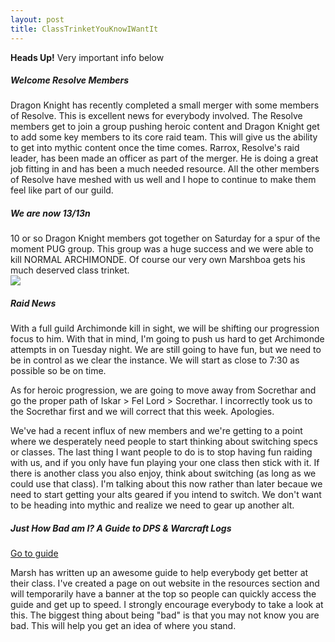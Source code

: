 ```yaml
---
layout: post
title: ClassTrinketYouKnowIWantIt
---
```

<div class="alert alert-info" role="alert"><b>Heads Up!</b> Very important info below</div>
<h5>Welcome Resolve Members</h5>
Dragon Knight has recently completed a small merger with some members of Resolve. This is excellent news for everybody involved. The Resolve members get to join a group pushing heroic content and Dragon Knight get to add some key members to its core raid team. This will give us the ability to get into mythic content once the time comes. Rarrox, Resolve's raid leader, has been made an officer as part of the merger. He is doing a great job fitting in and has been a much needed resource. All the other members of Resolve have meshed with us well and I hope to continue to make them feel like part of our guild.

<h5>We are now 13/13n</h5>
10 or so Dragon Knight members got together on Saturday for a spur of the moment PUG group. This group was a huge success and we were able to kill <span class="label label-success">NORMAL ARCHIMONDE</span>. Of course our very own Marshboa gets his much deserved class trinket.
<div class="embed-responsive embed-responsive-16by9">
  <a class="gif" href="http://i.imgur.com/pCYgHdL.jpg"><img class="gif embed-responsive-item" src="http://i.imgur.com/pCYgHdL.jpg" /></a>
</div>

<h5>Raid News</h5>
With a full guild Archimonde kill in sight, we will be shifting our progression focus to him. With that in mind, I'm going to push us hard to get Archimonde attempts in on Tuesday night. We are still going to have fun, but we need to be in control as we clear the instance. We will start as close to 7:30 as possible so <span class="label label-warning">be on time</span>.

As for heroic progression, we are going to move away from Socrethar and go the proper path of Iskar > Fel Lord > Socrethar. I incorrectly took us to the Socrethar first and we will correct that this week. Apologies. 

We've had a recent influx of new members and we're getting to a point where we desperately need people to start thinking about switching specs or classes. The last thing I want people to do is to stop having fun raiding with us, and if you only have fun playing your one class then stick with it. If there is another class you also enjoy, think about switching (as long as we could use that class). I'm talking about this now rather than later becaue we need to start getting your alts geared if you intend to switch. We don't want to be heading into mythic and realize we need to gear up another alt. 

<h5>Just How Bad am I? A Guide to DPS & Warcraft Logs</h5>
<a class="btn btn-default" href="/log_guide/" role="button">Go to guide</a>
<p>Marsh has written up an awesome guide to help everybody get better at their class. I've created a page on out website in the resources section and will temporarily have a banner at the top so people can quickly access the guide and get up to speed. I strongly encourage everybody to take a look at this. The biggest thing about being "bad" is that you may not know you are bad. This will help you get an idea of where you stand.</p>

